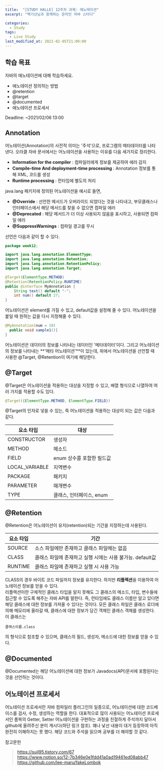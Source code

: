 ```yaml
---
title:  "[STUDY HALLE] 12주차 과제: 애노테이션"
excerpt: "백기선님과 함께하는 온라인 자바 스터디"

categories:
  - Study
tags:
  - Live Study
last_modified_at: 2021-02-05T21:00:00
---
```

## 학습 목표
자바의 애노테이션에 대해 학습하세요.

- 애노테이션 정의하는 방법
- @retention
- @target
- @documented
- 애노테이션 프로세서

Deadline: ~2021/02/06 13:00

## Annotation
어노테이션(Annotation)의 사전적 의미는 '주석'으로, 프로그램의 메타데이터를 나타낸다. 오라클 자바 문서에서는 어노테이션을 사용하는 이유를 다음 세가지로 정리한다.
- **Information for the compiler** : 컴파일러에게 정보를 제공하여 에러 감지
- **Compile-time And deployment-time processing** : Annotation 정보를 통해  XML, 코드를 생성
- **Runtime processing** : 런타임에 별도의 처리

java.lang 패키지에 정의된 어노테이션을 예시로 들면,
- **@Override** : 선언한 메서드가 오버라이드 되었다는 것을 나타내고, 부모클래스나 인터페이스에서 해당 메서드를 찾을 수 없으면 컴파일 에러
- **@Deprecated** : 해당 메서드가 더 이상 사용되지 않음을 표시하고, 사용되면 컴파일 에러
- **@SuppressWarnings** : 컴파일 경고를 무시

선언은 다음과 같이 할 수 있다.
```java
package week12;

import java.lang.annotation.ElementType;
import java.lang.annotation.Retention;
import java.lang.annotation.RetentionPolicy;
import java.lang.annotation.Target;

@Target(ElementType.METHOD)
@Retention(RetentionPolicy.RUNTIME)
public @interface MyAnnotation {
    String text() default "-";
    int num() default 27;
}
```
어노테이션은 element를 가질 수 있고, default값을 설정해 줄 수 있다. 어노테이션을 붙일 때 원하는 값을 다시 지정해줄 수 있다.
```java
@MyAnnotation(num = 10)
  public void sample1(){
}
```
어노테이션은 데이터의 정보를 나타내는 데이터인 '메타데이터'이다. 그리고 어노테이션의 정보를 나타내는 **'메타 어노테이션'**이 있는데, 위에서 어노테이션을 선언할 때 사용한 @Target, @Retention이 여기에 해당한다. 

## @Target
@Target은 어노테이션을 적용하는 대상을 지정할 수 있고, 배열 형식으로 나열하여 여러 가지를 적용할 수도 있다.
```java
@Target({ElementType.METHOD, ElementType.FIELD})
```
@Target의 인자로 넣을 수 있는, 즉 어노테이션을 적용하는 대상이 되는 값은 다음과 같다.

| 요소 타입 | 대상 |
| --- | --- |
| CONSTRUCTOR | 생성자|
| METHOD | 메소드 |
| FIELD | enum 상수를 포함한 필드값|
| LOCAL_VARIABLE | 지역변수|
| PACKAGE | 패키지 |
| PARAMETER | 매개변수 |
| TYPE | 클래스, 인터페이스, enum|

## @Retention
@Retention은 어노테이션이 유지(retention)되는 기간을 지정하는데 사용된다. 

| 요소 타입 | 기간 |
| --- | --- |
| SOURCE | 소스 파일에만 존재하고 클래스 파일에는 없음 |
| CLASS | 클래스 파일에 존재하고 실행 시에는 사용 불가능. default값 |
| RUNTIME | 클래스 파일에 존재하고 실행 시 사용 가능|

CLASS의 경우 바이트 코드 파일까지 정보를 유지한다. 하지만 **리플렉션**을 이용하여 어노테이션 정보를 얻을 수 있다.  
리플렉션이란 구체적인 클래스 타입을 알지 못해도 그 클래스의 메소드, 타입, 변수들에 접근할 수 있도록 해주는 자바 API를 말한다. 즉, 런타임에도 클래스 이름만 알고 있다면 해당 클래스에 대한 정보를 가져올 수 있다는 것이다. 모든 클래스 파일은 클래스 로더에 의해 메모리에 올라갈 때, 클래스에 대한 정보가 담긴 객체인 클래스 객체를 생성한다. 이 클래스는
```
클래스이름.class
```
의 형식으로 참조할 수 있으며, 클래스의 필드, 생성자, 메소드에 대한 정보를 얻을 수 있다.

## @Documented
@Documented는 해당 어노테이션에 대한 정보가 Javadocs(API)문서에 포함된다는 것을 선언하는 것이다. 

## 어노테이션 프로세서
어노테이션 프로세서란 자바 컴파일러 플러그인의 일종으로, 어노테이션에 대한 코드베이스를 검사, 수정, 생성하는 역할을 한다. 대표적으로 많이 사용되는 어노테이션 프로세서인 롬복의 Getter, Setter 어노테이션을 구현하는 과정을 친절하게 주석까지 달아서 github에 올려주신 분이 계시다(하단 링크 참조). 꽤나 낯선 내용이 대거 등장하여 아직 완전히 이해하지는 못 했다. 해당 코드와 주석을 읽으며 공부를 더 해야할 것 같다.


참고문헌
> https://sujl95.tistory.com/67  
https://www.notion.so/12-7b346e0e1fdd41a0ad19461ed08abb47  
https://github.com/lee-maru/fakeLombok